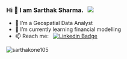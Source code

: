### Hi 👋 I am Sarthak Sharma. &nbsp; ![](https://komarev.com/ghpvc/?username=sarthakone105)

- 🔭 I’m a Geospatial Data Analyst
- 🌱 I’m currently learning financial modelling
- 📫 Reach me: &nbsp; [![Linkedin Badge](https://img.shields.io/badge/-Sarthak%20Sharma-blue?style=flat-square&logo=Linkedin&logoColor=white&link=https://www.linkedin.com/in/sarthak-sharma-054121235/)](https://www.linkedin.com/in/sarthak-sharma-054121235/)

<p><img src="https://github-readme-stats.vercel.app/api/top-langs?username=sarthakone105&show_icons=true&locale=en&layout=compact&theme=github_dark_dimmed" alt="sarthakone105" /></p>


  
